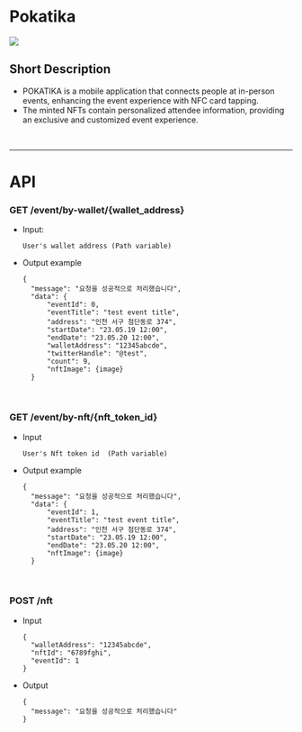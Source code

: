 # Pokatika

![](https://velog.velcdn.com/images/superkingyj/post/c1749791-aa5f-4dba-952c-20efa7e0a9d5/image.png)

## Short Description

- POKATIKA is a mobile application that connects people at in-person events, enhancing the event experience with NFC card tapping.
- The minted NFTs contain personalized attendee information, providing an exclusive and customized event experience.

<br>

***

# API
### GET /event/by-wallet/{wallet_address}
- Input: 
  ```
  User's wallet address (Path variable)
  ```
- Output example
  ```
  {
    "message": "요청을 성공적으로 처리했습니다",
    "data": {
        "eventId": 0,
        "eventTitle": "test event title",
        "address": "인천 서구 첨단동로 374",
        "startDate": "23.05.19 12:00",
        "endDate": "23.05.20 12:00",
        "walletAddress": "12345abcde",
        "twitterHandle": "@test",
        "count": 9,
        "nftImage": {image}
    }

<br>

### GET /event/by-nft/{nft_token_id}
- Input
  ```
  User's Nft token id  (Path variable)
  ```
- Output example
  ```
  {
    "message": "요청을 성공적으로 처리했습니다",
    "data": {
        "eventId": 1,
        "eventTitle": "test event title",
        "address": "인천 서구 첨단동로 374",
        "startDate": "23.05.19 12:00",
        "endDate": "23.05.20 12:00",
        "nftImage": {image}
    }

<br>

### POST /nft
- Input
  ```
  {
    "walletAddress": "12345abcde",
    "nftId": "6789fghi",
    "eventId": 1
  }
  
- Output
  ```
  {
    "message": "요청을 성공적으로 처리했습니다"
  }
  ```

